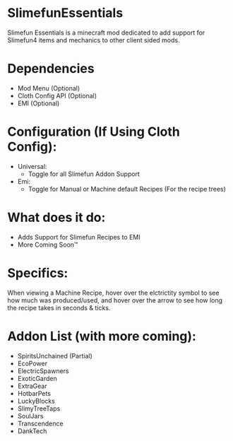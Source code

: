 # SlimefunEssentials
Slimefun Essentials is a minecraft mod dedicated to add support for Slimefun4 items and mechanics to other client sided mods.
# Dependencies
- Mod Menu (Optional)
- Cloth Config API (Optional)
- EMI (Optional)
# Configuration (If Using Cloth Config):
- Universal:
  - Toggle for all Slimefun Addon Support
- Emi:
  - Toggle for Manual or Machine default Recipes (For the recipe trees)

# What does it do:
- Adds Support for Slimefun Recipes to EMI
- More Coming Soon™
# Specifics:
When viewing a Machine Recipe, hover over the elctrictity symbol to see how much was produced/used, and hover over the arrow to see how long the recipe takes in seconds & ticks.

# Addon List (with more coming):

- SpiritsUnchained (Partial)
- EcoPower
- ElectricSpawners
- ExoticGarden
- ExtraGear
- HotbarPets
- LuckyBlocks
- SlimyTreeTaps
- SoulJars
- Transcendence
- DankTech
